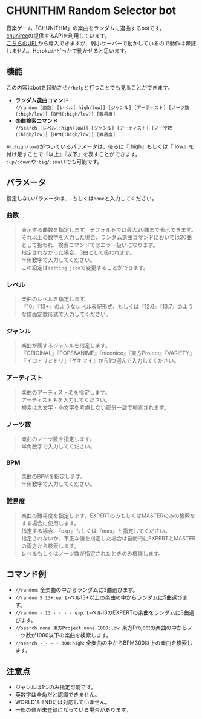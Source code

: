 # CHUNITHM Random Selector bot

音楽ゲーム「CHUNITHM」の楽曲をランダムに選曲するbotです。  
[chunirec](https://chunirec.net/)の提供するAPIを利用しています。  
[こちらのURL](https://discord.com/api/oauth2/authorize?client_id=785341510027444255&permissions=60480&scope=bot)から導入できますが、弱小サーバーで動かしているので動作は保証しません。Herokuかどっかで動かせると思います。

## 機能
この内容はbotを起動させ`//help`と打つことでも見ることができます。

- **ランダム選曲コマンド**  
`//random [曲数] [レベル(:high/low)] [ジャンル] [アーティスト] [ノーツ数(:high/low)] [BPM(:high/low)] [難易度]`
- **楽曲検索コマンド**  
`//search [レベル(:high/low)] [ジャンル] [アーティスト] [ノーツ数(:high/low)] [BPM(:high/low)] [難易度]` 

※`(:high/low)`がついているパラメータは、後ろに『:high』もしくは『:low』を付け足すことで『以上』『以下』を表すことができます。  
`:up/:down`や`:big/:small`でも可能です。

## パラメータ
指定しないパラメータは、`-`もしくは`none`と入力してください。

### 曲数
> 表示する曲数を指定します。デフォルトでは最大20曲まで表示できます。  
> それ以上の数字を入力した場合、ランダム選曲コマンドにおいては20曲として扱われ、検索コマンドではエラー扱いになります。  
> 指定されなかった場合、3曲として扱われます。  
> 半角数字で入力してください。  
> この設定は`setting.json`で変更することができます。

### レベル
>  楽曲のレベルを指定します。  
> 『10』『13+』のようなレベル表記形式、もしくは『12.6』『13.7』のような譜面定数形式で入力してください。

### ジャンル
> 楽曲が属するジャンルを指定します。  
> 『ORIGINAL』『POPS&ANIME』『niconico』『東方Project』『VARIETY』『イロドリミドリ』『ゲキマイ』から1つ選んで入力してください。

### アーティスト
> 楽曲のアーティスト名を指定します。  
> アーティスト名を入力してください。  
> 検索は大文字・小文字を考慮しない部分一致で検索されます。

### ノーツ数
> 楽曲のノーツ数を指定します。  
> 半角数字で入力してください。

### BPM
> 楽曲のBPMを指定します。  
> 半角数字で入力してください。

### 難易度
> 楽曲の難易度を指定します。EXPERTのみもしくはMASTERのみの検索をする場合に使用します。  
> 指定する場合、『exp』もしくは『mas』と指定してください。  
> 指定されないか、不正な値を指定した場合は自動的にEXPERTとMASTERの両方から検索します。  
> レベルもしくはノーツ数が指定されたときのみ機能します。

## コマンド例
- `//random`: 全楽曲の中からランダムに3曲選びます。  
- `//random 5 13+:up`: レベル13+以上の楽曲の中からランダムに5曲選びます。  
- `//random - 13 - - - - exp`: レベル13のEXPERTの楽曲をランダムに3曲選びます。  
- `//search none 東方Project none 1000:low`: 東方Projectの楽曲の中からノーツ数が1000以下の楽曲を検索します。  
- `//search - - - - 300:high`: 全楽曲の中からBPM300以上の楽曲を検索します。

## 注意点
- ジャンルは1つのみ指定可能です。
- 英数字は全角だと認識できません。
- WORLD'S ENDには対応していません。
- 一部の値が未登録になっている場合があります。
